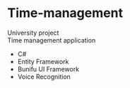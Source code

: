 # Time-management
University project  
Time management application
* C#
* Entity Framework
* Bunifu UI Framework
* Voice Recognition
